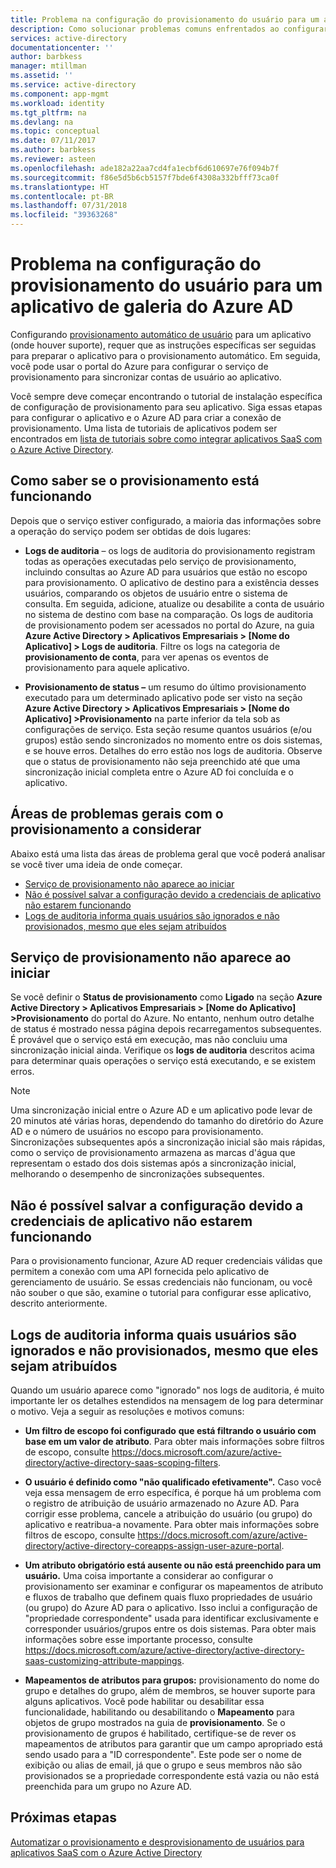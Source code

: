 ```yaml
---
title: Problema na configuração do provisionamento do usuário para um aplicativo de galeria do Azure AD | Microsoft Docs
description: Como solucionar problemas comuns enfrentados ao configurar provisionamento do usuário para um aplicativo já listado na Galeria de aplicativos do Azure AD
services: active-directory
documentationcenter: ''
author: barbkess
manager: mtillman
ms.assetid: ''
ms.service: active-directory
ms.component: app-mgmt
ms.workload: identity
ms.tgt_pltfrm: na
ms.devlang: na
ms.topic: conceptual
ms.date: 07/11/2017
ms.author: barbkess
ms.reviewer: asteen
ms.openlocfilehash: ade182a22aa7cd4fa1ecbf6d610697e76f094b7f
ms.sourcegitcommit: f86e5d5b6cb5157f7bde6f4308a332bfff73ca0f
ms.translationtype: HT
ms.contentlocale: pt-BR
ms.lasthandoff: 07/31/2018
ms.locfileid: "39363268"
---
```

# <a name="problem-configuring-user-provisioning-to-an-azure-ad-gallery-application"></a>Problema na configuração do provisionamento do usuário para um aplicativo de galeria do Azure AD

Configurando [provisionamento automático de usuário](https://docs.microsoft.com/azure/active-directory/active-directory-saas-app-provisioning) para um aplicativo (onde houver suporte), requer que as instruções específicas ser seguidas para preparar o aplicativo para o provisionamento automático. Em seguida, você pode usar o portal do Azure para configurar o serviço de provisionamento para sincronizar contas de usuário ao aplicativo.

Você sempre deve começar encontrando o tutorial de instalação específica de configuração de provisionamento para seu aplicativo. Siga essas etapas para configurar o aplicativo e o Azure AD para criar a conexão de provisionamento. Uma lista de tutoriais de aplicativos podem ser encontrados em [lista de tutoriais sobre como integrar aplicativos SaaS com o Azure Active Directory](https://docs.microsoft.com/azure/active-directory/active-directory-saas-tutorial-list).

## <a name="how-to-see-if-provisioning-is-working"></a>Como saber se o provisionamento está funcionando 

Depois que o serviço estiver configurado, a maioria das informações sobre a operação do serviço podem ser obtidas de dois lugares:

-   **Logs de auditoria** – os logs de auditoria do provisionamento registram todas as operações executadas pelo serviço de provisionamento, incluindo consultas ao Azure AD para usuários que estão no escopo para provisionamento. O aplicativo de destino para a existência desses usuários, comparando os objetos de usuário entre o sistema de consulta. Em seguida, adicione, atualize ou desabilite a conta de usuário no sistema de destino com base na comparação. Os logs de auditoria de provisionamento podem ser acessados no portal do Azure, na guia **Azure Active Directory &gt; Aplicativos Empresariais &gt; \[Nome do Aplicativo\] &gt; Logs de auditoria**. Filtre os logs na categoria de **provisionamento de conta**, para ver apenas os eventos de provisionamento para aquele aplicativo.

-   **Provisionamento de status –** um resumo do último provisionamento executado para um determinado aplicativo pode ser visto na seção **Azure Active Directory &gt; Aplicativos Empresariais &gt; \[Nome do Aplicativo\] &gt;Provisionamento** na parte inferior da tela sob as configurações de serviço. Esta seção resume quantos usuários (e/ou grupos) estão sendo sincronizados no momento entre os dois sistemas, e se houve erros. Detalhes do erro estão nos logs de auditoria. Observe que o status de provisionamento não seja preenchido até que uma sincronização inicial completa entre o Azure AD foi concluída e o aplicativo.

## <a name="general-problem-areas-with-provisioning-to-consider"></a>Áreas de problemas gerais com o provisionamento a considerar

Abaixo está uma lista das áreas de problema geral que você poderá analisar se você tiver uma ideia de onde começar.

* [Serviço de provisionamento não aparece ao iniciar](#provisioning-service-does-not-appear-to-start)
* [Não é possível salvar a configuração devido a credenciais de aplicativo não estarem funcionando](#can’t-save-configuration-due-to-app-credentials-not-working)
* [Logs de auditoria informa quais usuários são ignorados e não provisionados, mesmo que eles sejam atribuídos](#audit-logs-say-users-are-skipped-and-not-provisioned-even-though-they-are-assigned)

## <a name="provisioning-service-does-not-appear-to-start"></a>Serviço de provisionamento não aparece ao iniciar

Se você definir o **Status de provisionamento** como **Ligado** na seção **Azure Active Directory &gt; Aplicativos Empresariais &gt; \[Nome do Aplicativo\] &gt;Provisionamento** do portal do Azure. No entanto, nenhum outro detalhe de status é mostrado nessa página depois recarregamentos subsequentes. É provável que o serviço está em execução, mas não concluiu uma sincronização inicial ainda. Verifique os **logs de auditoria** descritos acima para determinar quais operações o serviço está executando, e se existem erros.

>[!NOTE]
>Uma sincronização inicial entre o Azure AD e um aplicativo pode levar de 20 minutos até várias horas, dependendo do tamanho do diretório do Azure AD e o número de usuários no escopo para provisionamento. Sincronizações subsequentes após a sincronização inicial são mais rápidas, como o serviço de provisionamento armazena as marcas d'água que representam o estado dos dois sistemas após a sincronização inicial, melhorando o desempenho de sincronizações subsequentes.
>
>

## <a name="cant-save-configuration-due-to-app-credentials-not-working"></a>Não é possível salvar a configuração devido a credenciais de aplicativo não estarem funcionando

Para o provisionamento funcionar, Azure AD requer credenciais válidas que permitem a conexão com uma API fornecida pelo aplicativo de gerenciamento de usuário. Se essas credenciais não funcionam, ou você não souber o que são, examine o tutorial para configurar esse aplicativo, descrito anteriormente.

## <a name="audit-logs-say-users-are-skipped-and-not-provisioned-even-though-they-are-assigned"></a>Logs de auditoria informa quais usuários são ignorados e não provisionados, mesmo que eles sejam atribuídos

Quando um usuário aparece como "ignorado" nos logs de auditoria, é muito importante ler os detalhes estendidos na mensagem de log para determinar o motivo. Veja a seguir as resoluções e motivos comuns:

-   **Um filtro de escopo foi configurado** **que está filtrando o usuário com base em um valor de atributo**. Para obter mais informações sobre filtros de escopo, consulte <https://docs.microsoft.com/azure/active-directory/active-directory-saas-scoping-filters>.

-   **O usuário é definido como "não qualificado efetivamente".** Caso você veja essa mensagem de erro específica, é porque há um problema com o registro de atribuição de usuário armazenado no Azure AD. Para corrigir esse problema, cancele a atribuição do usuário (ou grupo) do aplicativo e reatribua-a novamente. Para obter mais informações sobre filtros de escopo, consulte <https://docs.microsoft.com/azure/active-directory/active-directory-coreapps-assign-user-azure-portal>.

-   **Um atributo obrigatório está ausente ou não está preenchido para um usuário.** Uma coisa importante a considerar ao configurar o provisionamento ser examinar e configurar os mapeamentos de atributo e fluxos de trabalho que definem quais fluxo propriedades de usuário (ou grupo) do Azure AD para o aplicativo. Isso inclui a configuração de "propriedade correspondente" usada para identificar exclusivamente e corresponder usuários/grupos entre os dois sistemas. Para obter mais informações sobre esse importante processo, consulte <https://docs.microsoft.com/azure/active-directory/active-directory-saas-customizing-attribute-mappings>.

   * **Mapeamentos de atributos para grupos:** provisionamento do nome do grupo e detalhes do grupo, além de membros, se houver suporte para alguns aplicativos. Você pode habilitar ou desabilitar essa funcionalidade, habilitando ou desabilitando o **Mapeamento** para objetos de grupo mostrados na guia de **provisionamento**. Se o provisionamento de grupos é habilitado, certifique-se de rever os mapeamentos de atributos para garantir que um campo apropriado está sendo usado para a "ID correspondente". Este pode ser o nome de exibição ou alias de email, já que o grupo e seus membros não são provisionados se a propriedade correspondente está vazia ou não está preenchida para um grupo no Azure AD.

## <a name="next-steps"></a>Próximas etapas
[Automatizar o provisionamento e desprovisionamento de usuários para aplicativos SaaS com o Azure Active Directory](active-directory-saas-app-provisioning.md)
